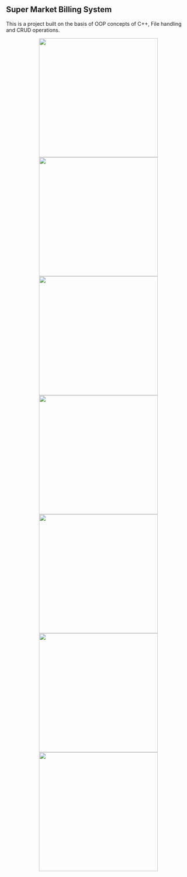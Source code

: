 ## Super Market Billing System
This is a project built on the basis of OOP concepts of C++, File handling and CRUD operations. 
<p align="center">
<img src = "https://user-images.githubusercontent.com/84203911/219945886-73e71e60-b52d-4386-a4e1-b1f63e3c70a1.jpg" width=325px/>
</br>
<img src = "https://user-images.githubusercontent.com/84203911/219945981-f6bda652-e701-40b5-a123-48adbfe48fb9.jpg" width=325px/>
</br>
<img src = "https://user-images.githubusercontent.com/84203911/219946032-3b1bca8b-595e-43c3-af97-b65182177506.jpg" width=325px/>
</br>
<img src = "https://user-images.githubusercontent.com/84203911/219946071-b25b047c-c22e-4411-9bcb-c99ffba15855.jpg" width=325px/>
</br>
<img src = "https://user-images.githubusercontent.com/84203911/219946169-075f4ded-aa77-45a5-adb8-7a2294dd8033.jpg" width=325px/>
</br>
<img src = "https://user-images.githubusercontent.com/84203911/219946241-ace761c7-4be2-483a-848a-f6a9e4dc0b2c.jpg" width=325px/>
</br>
<img src = "https://user-images.githubusercontent.com/84203911/219946277-7415ce1f-1778-49f9-a696-cc233da8b648.jpg" width=325px/>
</p>






